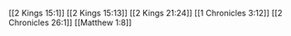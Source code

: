 [[2 Kings 15:1]]
[[2 Kings 15:13]]
[[2 Kings 21:24]]
[[1 Chronicles 3:12]]
[[2 Chronicles 26:1]]
[[Matthew 1:8]]
